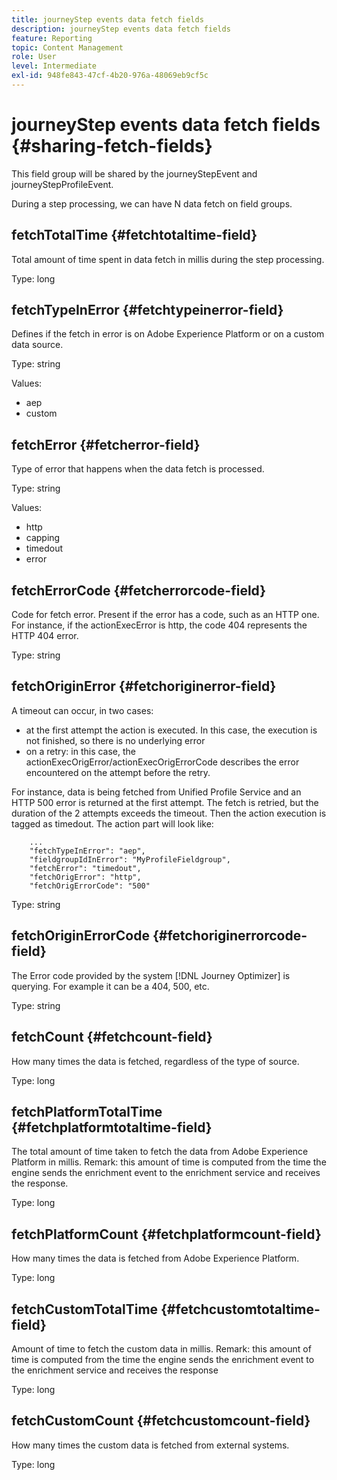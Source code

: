 ```yaml
---
title: journeyStep events data fetch fields
description: journeyStep events data fetch fields
feature: Reporting
topic: Content Management
role: User
level: Intermediate
exl-id: 948fe843-47cf-4b20-976a-48069eb9cf5c
---
```

# journeyStep events data fetch fields {#sharing-fetch-fields}

This field group will be shared by the journeyStepEvent and journeyStepProfileEvent.

During a step processing, we can have N data fetch on field groups.

## fetchTotalTime {#fetchtotaltime-field}

Total amount of time spent in data fetch in millis during the step processing.

Type: long

## fetchTypeInError {#fetchtypeinerror-field}

Defines if the fetch in error is on Adobe Experience Platform or on a custom data source.

Type: string

Values: 
* aep
* custom
  
## fetchError {#fetcherror-field}

Type of error that happens when the data fetch is processed.

Type: string

Values: 
* http
* capping
* timedout
* error
  
## fetchErrorCode {#fetcherrorcode-field}
  
Code for fetch error. Present if the error has a code, such as an HTTP one. For instance, if the actionExecError is http, the code 404 represents the HTTP 404 error.

Type: string

## fetchOriginError {#fetchoriginerror-field}
  
A timeout can occur, in two cases:

* at the first attempt the action is executed. In this case, the execution is not finished, so there is no underlying error
* on a retry: in this case, the actionExecOrigError/actionExecOrigErrorCode describes the error encountered on the attempt before the retry.

For instance, data is being fetched from Unified Profile Service and an HTTP 500 error is returned at the first attempt. The fetch is retried, but the duration of the 2 attempts exceeds the timeout. Then the action execution is tagged as timedout. The action part will look like:

```
    ...
    "fetchTypeInError": "aep",
    "fieldgroupIdInError": "MyProfileFieldgroup",
    "fetchError": "timedout",
    "fetchOrigError": "http",
    "fetchOrigErrorCode": "500"
```

Type: string

## fetchOriginErrorCode {#fetchoriginerrorcode-field}

The Error code provided by the system [!DNL Journey Optimizer] is querying. For example it can be a 404, 500, etc.

Type: string
  
## fetchCount {#fetchcount-field}

How many times the data is fetched, regardless of the type of source.

Type: long

## fetchPlatformTotalTime {#fetchplatformtotaltime-field}

The total amount of time taken to fetch the data from Adobe Experience Platform in millis. Remark: this amount of time is computed from the time the engine sends the enrichment event to the enrichment service and receives the response.

Type: long

## fetchPlatformCount {#fetchplatformcount-field}

How many times the data is fetched from Adobe Experience Platform.

Type: long

## fetchCustomTotalTime {#fetchcustomtotaltime-field}

Amount of time to fetch the custom data in millis. Remark: this amount of time is computed from the time the engine sends the enrichment event to the enrichment service and receives the response

Type: long

## fetchCustomCount {#fetchcustomcount-field}

How many times the custom data is fetched from external systems.

Type: long

